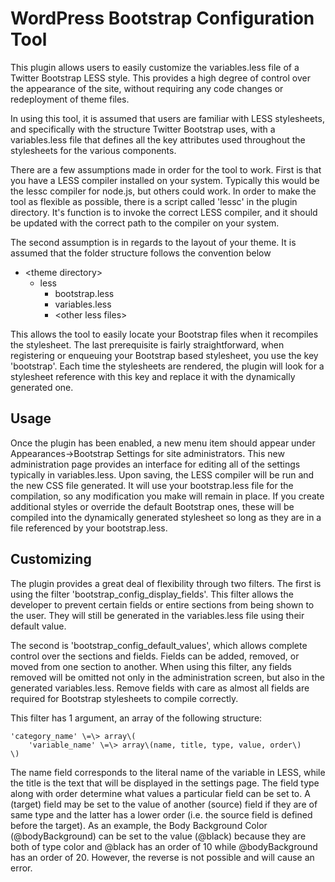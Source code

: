 WordPress Bootstrap Configuration Tool
======================================

This plugin allows users to easily customize the variables.less file
of a Twitter Bootstrap LESS style.  This provides a high degree of
control over the appearance of the site, without requiring any code
changes or redeployment of theme files.

In using this tool, it is assumed that users are familiar with LESS
stylesheets, and specifically with the structure Twitter Bootstrap
uses, with a variables.less file that defines all the key attributes
used throughout the stylesheets for the various components.

There are a few assumptions made in order for the tool to work.
First is that you have a LESS compiler installed on your system.
Typically this would be the lessc compiler for node.js, but others
could work.  In order to make the tool as flexible as possible, there
is a script called 'lessc' in the plugin directory.  It's function
is to invoke the correct LESS compiler, and it should be updated with
the correct path to the compiler on your system.

The second assumption is in regards to the layout of your theme.  It is
assumed that the folder structure follows the convention below

-   \<theme directory\>
    *   less
        +   bootstrap.less
        +   variables.less
        +   \<other less files\>

This allows the tool to easily locate your Bootstrap files when it
recompiles the stylesheet.  The last prerequisite is fairly
straightforward, when registering or enqueuing your Bootstrap based
stylesheet, you use the key 'bootstrap'.  Each time the stylesheets are
rendered, the plugin will look for a stylesheet reference with this key and
replace it with the dynamically generated one.

Usage
-----

Once the plugin has been enabled, a new menu item should appear under
Appearances->Bootstrap Settings for site administrators.  This new
administration page provides an interface for editing all of the
settings typically in variables.less.  Upon saving, the
LESS compiler will be run and the new CSS file generated.  It will use
your bootstrap.less file for the compilation, so any modification you make
will remain in place.  If you create additional styles or override the
default Bootstrap ones, these will be compiled into the dynamically generated
stylesheet so long as they are in a file referenced by your bootstrap.less.

Customizing
-----------

The plugin provides a great deal of flexibility through two filters.
The first is using the filter 'bootstrap_config_display_fields'.
This filter allows the developer to prevent certain fields or entire
sections from being shown to the user. They will still be generated
in the variables.less file using their default value.

The second is 'bootstrap_config_default_values', which allows complete
control over the sections and fields.  Fields can be added, removed, or
moved from one section to another.  When using this filter, any fields
removed will be omitted not only in the administration screen, but also
in the generated variables.less.  Remove fields with care as almost all
fields are required for Bootstrap stylesheets to compile correctly.

This filter has 1 argument, an array of the following structure:

    'category_name' \=\> array\(
        'variable_name' \=\> array\(name, title, type, value, order\)
    \)

The name field corresponds to the literal name of the variable in LESS,
while the title is the text that will be displayed in the settings page.
The field type along with order determine what values a particular field
can be set to.  A (target) field may be set to the value of another
(source) field if they are of same type and the latter has a lower order
(i.e. the source field is defined before the target).  As an example,
the Body Background Color (@bodyBackground) can be set to the value (@black)
because they are both of type color and @black has an order of 10 while
@bodyBackground has an order of 20.  However, the reverse is not possible
and will cause an error.


